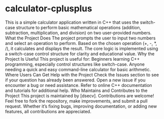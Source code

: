 # calculator-cplusplus
This is a simple calculator application written in C++ that uses the switch-case structure to perform basic mathematical operations (addition, subtraction, multiplication, and division) on two user-provided numbers.
What the Project Does
The project prompts the user to input two numbers and select an operation to perform. Based on the chosen operation (+, -, *, /), it calculates and displays the result. The core logic is implemented using a switch-case control structure for clarity and educational value.
Why the Project Is Useful
This project is useful for:
Beginners learning C++ programming, especially control structures like switch-case.
Anyone needing a quick and easy command-line calculator for basic arithmetic.
Where Users Can Get Help with the Project
Check the Issues section to see if your question has already been answered.
Open a new issue if you encounter a bug or need assistance.
Refer to online C++ documentation and tutorials for additional help.
Who Maintains and Contributes to the Project
This project is maintained by [dsecv]. Contributions are welcome! Feel free to fork the repository, make improvements, and submit a pull request. Whether it’s fixing bugs, improving documentation, or adding new features, all contributions are appreciated.
